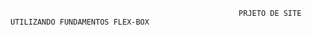                                                        PRJETO DE SITE UTILIZANDO FUNDAMENTOS FLEX-BOX
                                                       
                       
